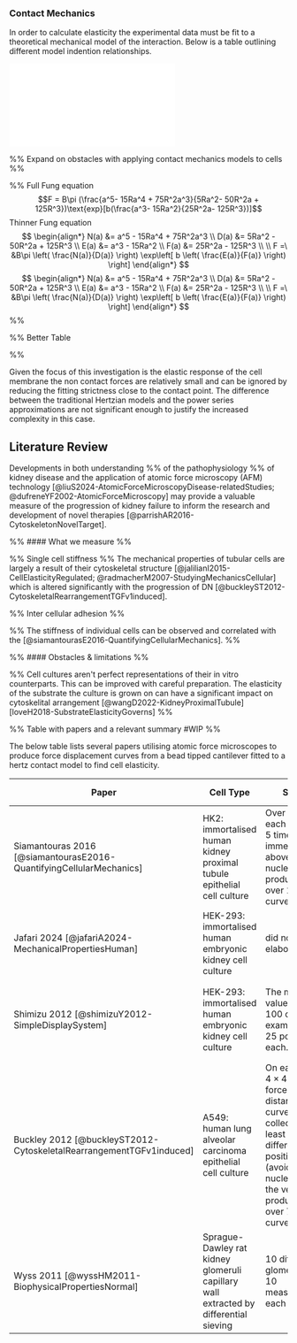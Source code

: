 
### Contact Mechanics

In order to calculate elasticity the experimental data must be fit to a theoretical mechanical model of the interaction. Below is a table outlining different model indention relationships.

![Elasticity comparison tex table](Elasticity%20comparison%20tex%20table.md)

%% Expand on obstacles with applying contact mechanics models to cells %%

%% 
Full Fung equation 
$$F = B\pi (\frac{a^5- 15Ra^4 + 75R^2a^3}{5Ra^2- 50R^2a + 125R^3})\text{exp}[b(\frac{a^3- 15Ra^2}{25R^2a- 125R^3})]$$
Thinner Fung equation
$$
\begin{align*}
N(a) &= a^5 - 15Ra^4 + 75R^2a^3 \\
D(a) &= 5Ra^2 - 50R^2a + 125R^3 \\
E(a) &= a^3 - 15Ra^2 \\
F(a) &= 25R^2a - 125R^3 \\
\\
F =\ &B\pi \left( \frac{N(a)}{D(a)} \right) \exp\left[ b \left( \frac{E(a)}{F(a)} \right) \right]
\end{align*}
$$ 
$$ \begin{align*} N(a) &= a^5 - 15Ra^4 + 75R^2a^3 \\ D(a) &= 5Ra^2 - 50R^2a + 125R^3 \\ E(a) &= a^3 - 15Ra^2 \\ F(a) &= 25R^2a - 125R^3 \\ \\ F =\ &B\pi \left( \frac{N(a)}{D(a)} \right) \exp\left[ b \left( \frac{E(a)}{F(a)} \right) \right] \end{align*} $$ 
%%

%% Better Table

%%

Given the focus of this investigation is the elastic response of the cell membrane the non contact forces are relatively small and can be ignored by reducing the fitting strictness close to the contact point. The difference between the traditional Hertzian models and the power series approximations are not significant enough to justify the increased complexity in this case.

## Literature Review

Developments in both understanding %% of the pathophysiology %% of kidney disease and the application of atomic force microscopy (AFM) technology [@liuS2024-AtomicForceMicroscopyDisease-relatedStudies; @dufreneYF2002-AtomicForceMicroscopy] may provide a valuable measure of the progression of kidney failure to inform the research and development of novel therapies [@parrishAR2016-CytoskeletonNovelTarget].

%% #### What we measure %%

%% Single cell stiffness %%
The mechanical properties of tubular cells are largely a result of their cytoskeletal structure [@jalilianI2015-CellElasticityRegulated; @radmacherM2007-StudyingMechanicsCellular] which is altered significantly with the progression of DN [@buckleyST2012-CytoskeletalRearrangementTGFv1induced]. 

%% Inter cellular adhesion %%

%% The stiffness of individual cells can be observed and correlated with the [@siamantourasE2016-QuantifyingCellularMechanics]. %%

%% #### Obstacles & limitations %%

%% Cell cultures aren't perfect representations of their in vitro counterparts. This can be improved with careful preparation. The elasticity of the substrate the culture is grown on can have a significant impact on cytoskelital arrangement [@wangD2022-KidneyProximalTubule] [loveH2018-SubstrateElasticityGoverns]  %%

%% Table with papers and a relevant summary #WIP %%

The below table lists several papers utilising atomic force microscopes to produce force displacement curves from a bead tipped cantilever fitted to a hertz contact model to find cell elasticity.

| Paper                                                               | Cell Type                                                                            | Scope                                                                                                                                                                          | Cell Elasticity                                                                           |
| ------------------------------------------------------------------- | ------------------------------------------------------------------------------------ | ------------------------------------------------------------------------------------------------------------------------------------------------------------------------------ | ----------------------------------------------------------------------------------------- |
| Siamantouras 2016 [@siamantourasE2016-QuantifyingCellularMechanics] | HK2: immortalised human kidney proximal tubule  epithelial cell culture              | Over 30 cells each indented 5 times immediately above the nucleus producing over 150 curves.                                                                                   | **control**: $320 \ \text{Pa}$ <br>cells treated with TGF-$\beta 1$: $549 \ \text{Pa}$    |
| Jafari 2024 [@jafariA2024-MechanicalPropertiesHuman]                | HEK-293: immortalised human embryonic kidney cell culture                            | did not elaborate                                                                                                                                                              | $539.8 \ \text{Pa}$                                                                       |
| Shimizu 2012 [@shimizuY2012-SimpleDisplaySystem]                    | HEK-293: immortalised human embryonic kidney cell culture                            | The median of value of over 100 cells examined at 25 points each.                                                                                                              | mode value ($x_{0}$): $410 \ \text{Pa}$ <br>variance ($w$): $0.757$                       |
| Buckley 2012 [@buckleyST2012-CytoskeletalRearrangementTGFv1induced] | A549: human lung alveolar carcinoma epithelial cell culture                          | On each cell, a $4 \times 4$ grid of force-distance curves was collected in at least 5 different positions (avoiding the nucleus and the very edge) producing over 750 curves. | On Glass: 8300 $\pm$ $1100 \ \text{Pa}$<br>On collagen I: $9100 \ \pm$ $2900 \ \text{Pa}$ |
| Wyss 2011 [@wyssHM2011-BiophysicalPropertiesNormal]                 | Sprague-Dawley rat kidney glomeruli capillary wall extracted by differential sieving | 10 different glomeruli with 10 measurements each                                                                                                                               | $2,300 \ \pm$ $160 \ \text{Pa}$                                                           |

